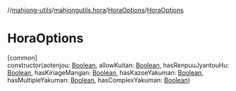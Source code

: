 //[mahjong-utils](../../../index.md)/[mahjongutils.hora](../index.md)/[HoraOptions](index.md)/[HoraOptions](-hora-options.md)

# HoraOptions

[common]\
constructor(aotenjou: [Boolean](https://kotlinlang.org/api/latest/jvm/stdlib/kotlin-stdlib/kotlin/-boolean/index.html), allowKuitan: [Boolean](https://kotlinlang.org/api/latest/jvm/stdlib/kotlin-stdlib/kotlin/-boolean/index.html), hasRenpuuJyantouHu: [Boolean](https://kotlinlang.org/api/latest/jvm/stdlib/kotlin-stdlib/kotlin/-boolean/index.html), hasKiriageMangan: [Boolean](https://kotlinlang.org/api/latest/jvm/stdlib/kotlin-stdlib/kotlin/-boolean/index.html), hasKazoeYakuman: [Boolean](https://kotlinlang.org/api/latest/jvm/stdlib/kotlin-stdlib/kotlin/-boolean/index.html), hasMultipleYakuman: [Boolean](https://kotlinlang.org/api/latest/jvm/stdlib/kotlin-stdlib/kotlin/-boolean/index.html), hasComplexYakuman: [Boolean](https://kotlinlang.org/api/latest/jvm/stdlib/kotlin-stdlib/kotlin/-boolean/index.html))

